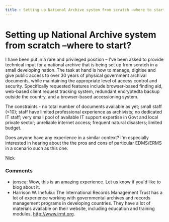 ```yaml
---
title : Setting up National Archive system from scratch –where to start?
---
```

Setting up National Archive system from scratch –where to start?
=====================
I have been put in a rare and privileged position – I've been asked to
provide technical input for a national archive that is being set up from
scratch in a small developing nation. The task at hand is how to manage,
digitise and give public access to over 30 years of physical government
archival documents, while maintaining the appropriate level of access
control and security. Specifically requested features include
browser-based finding aid, web-based client request tracking system,
redundant encryptedta backup outside the country, and a browser-based
accessioning system.

The constraints - no total number of documents available as yet; small
staff (\<10); staff have limited professional experience as archivists;
no dedicated IT staff; very small pool of available IT support expertise
in Govt and local private sector; unreliable internet access; frequent
natural disasters; limited budget.

Does anyone have any experience in a similar context? I'm especially
interested in hearing about the the pros and cons of particular
EDMS/ERMS in a scenario such as this one.

Nick

### Comments ###
* jonsca: Wow, this is an amazing experience. Let us know if you'd like to blog
about it.
* Harrison W. Inefuku: The International Records Management Trust has a lot of experience
working with governmental archives and records management programs in
developing countries. They have a lot of materials available on their
website, including education and training modules, http://www.irmt.org.


